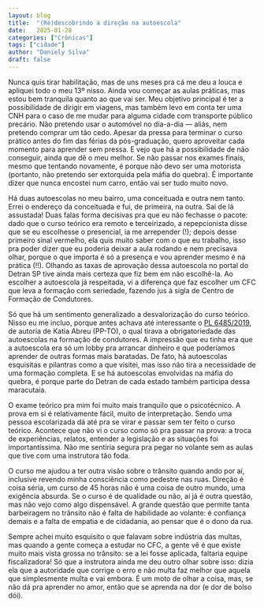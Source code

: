 ```yaml
---
layout: blog
title:  "(Re)descobrindo a direção na autoescola"
date:   2025-01-28
categories: ["Crônicas"]
tags: ["cidade"]
author: "Daniely Silva"
draft: false
---
```

Nunca quis tirar habilitação, mas de uns meses pra cá me deu a louca e apliquei todo o meu 13º nisso. Ainda vou começar as aulas práticas, mas estou bem tranquila quanto ao que vai ser. Meu objetivo principal é ter a possibilidade de dirigir em viagens, mas também levo em conta ter uma CNH para o caso de me mudar para alguma cidade com transporte público precário. Não pretendo usar o automóvel no dia-a-dia — aliás, nem pretendo comprar um tão cedo. Apesar da pressa para terminar o curso prático antes do fim das férias da pós-graduação, quero aproveitar cada momento para aprender sem pressa. E vejo que há a possibilidade de não conseguir, ainda que dê o meu melhor. Se não passar nos exames finais, mesmo que tentando novamente, é porque não devo ser uma motorista (portanto, não pretendo ser extorquida pela máfia do quebra). É importante dizer que nunca encostei num carro, então vai ser tudo muito novo.

Há duas autoescolas no meu bairro, uma conceituada e outra nem tanto. Errei o endereço da conceituada e fui, de primeira, na outra. Saí de lá assustada! Duas falas forma decisivas pra que eu não fechasse o pacote: dado que o curso teórico era remoto e terceirizado, a repepcionista disse que se eu escolhesse o presencial, ia me arrepender (!); depois desse primeiro sinal vermelho, ela quis muito saber com o que eu trabalho, isso pra poder dizer que eu poderia deixar a aula rodando e nem precisava olhar, porque o que importa é só a presença e vou aprender mesmo é na prática (!!). Olhando as taxas de aprovação dessa autoescola no portal do Detran SP tive ainda mais certeza que fiz bem em não escolhê-la. Ao escolher a autoescola já respeitada, vi a diferença que faz escolher um CFC que leva a formação com seriedade, fazendo jus à sigla de Centro de Formação de Condutores.

Só que há um sentimento generalizado a desvalorização do curso teórico. Nisso eu me incluo, porque antes achava até interessante o [PL 6485/2019](https://legis.senado.leg.br/sdleg-getter/documento?dm=8056786&ts=1686749537611&disposition=inline), de autoria de Katia Abreu (PP-TO), o qual tirava a obrigatoriedade das autoescolas na formação de condutores. A impressão que eu tinha era que a autoescola era só um lobby pra arrancar dinheiro e que poderíamos aprender de outras formas mais baratadas. De fato, há autoescolas esquisitas e pilantras como a que visitei, mas isso não tira a necessidade de uma formação completa. E se há autoescolas envolvidas na máfia do quebra, é porque parte do Detran de cada estado também participa dessa maracutaia.

O exame teórico pra mim foi muito mais tranquilo que o psicotécnico. A prova em si é relativamente fácil, muito de interpretação. Sendo uma pessoa escolarizada dá até pra se virar e passar sem ter feito o curso teórico. Acontece que não vi o curso como só pra passar na prova: a troca de experiências, relatos, entender a legislação e as situações foi importantíssima. Não me sentiria segura pra pegar no volante sem as aulas que tive com uma instrutora tão foda.

O curso me ajudou a ter outra visão sobre o trânsito quando ando por aí, inclusive revendo minha consciência como pedestre nas ruas. Direção é coisa séria, um curso de 45 horas não é uma coisa de outro mundo, uma exigência absurda. Se o curso é de qualidade ou não, aí já é outra questão, mas não vejo como algo dispensável. A grande questão que permite tanta barbeiragem no trânsito não é falta de habilidade ao volante: é confiança demais e a falta de empatia e de cidadania, ao pensar que é o dono da rua.

Sempre achei muito esquisito o que falavam sobre indústria das multas, mas quando a gente começa a estudar no CFC, a gente vê é que existe muito mais vista grossa no trânsito: se a lei fosse aplicada, faltaria equipe fiscalizadora! Só que a instrutora ainda me deu outro olhar sobre isso: dizia ela que a autoridade que corrige o erro e não multa faz melhor que aquela que simplesmente multa e vai embora. É um moto de olhar a coisa, mas, se não dá pra aprender no amor, então que se aprenda na dor (e dor de bolso dói).
